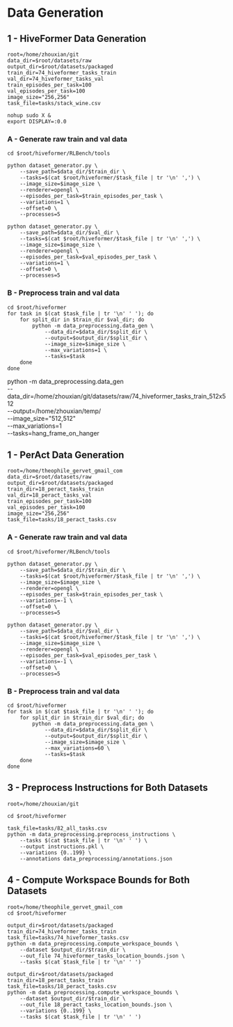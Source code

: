 # Data Generation

## 1 - HiveFormer Data Generation
```
root=/home/zhouxian/git
data_dir=$root/datasets/raw
output_dir=$root/datasets/packaged
train_dir=74_hiveformer_tasks_train
val_dir=74_hiveformer_tasks_val
train_episodes_per_task=100
val_episodes_per_task=100
image_size="256,256"
task_file=tasks/stack_wine.csv

nohup sudo X &
export DISPLAY=:0.0
```

### A - Generate raw train and val data
```
cd $root/hiveformer/RLBench/tools

python dataset_generator.py \
    --save_path=$data_dir/$train_dir \
    --tasks=$(cat $root/hiveformer/$task_file | tr '\n' ',') \
    --image_size=$image_size \
    --renderer=opengl \
    --episodes_per_task=$train_episodes_per_task \
    --variations=1 \
    --offset=0 \
    --processes=5

python dataset_generator.py \
    --save_path=$data_dir/$val_dir \
    --tasks=$(cat $root/hiveformer/$task_file | tr '\n' ',') \
    --image_size=$image_size \
    --renderer=opengl \
    --episodes_per_task=$val_episodes_per_task \
    --variations=1 \
    --offset=0 \
    --processes=5
```

### B - Preprocess train and val data
```
cd $root/hiveformer
for task in $(cat $task_file | tr '\n' ' '); do
    for split_dir in $train_dir $val_dir; do
        python -m data_preprocessing.data_gen \
            --data_dir=$data_dir/$split_dir \
            --output=$output_dir/$split_dir \
            --image_size=$image_size \
            --max_variations=1 \
            --tasks=$task
    done
done
```
python -m data_preprocessing.data_gen \
    --data_dir=/home/zhouxian/git/datasets/raw/74_hiveformer_tasks_train_512x512 \
    --output=/home/zhouxian/temp/ \
    --image_size="512,512" \
    --max_variations=1 \
    --tasks=hang_frame_on_hanger

## 1 - PerAct Data Generation
```
root=/home/theophile_gervet_gmail_com
data_dir=$root/datasets/raw
output_dir=$root/datasets/packaged
train_dir=18_peract_tasks_train
val_dir=18_peract_tasks_val
train_episodes_per_task=100
val_episodes_per_task=100
image_size="256,256"
task_file=tasks/18_peract_tasks.csv
```

### A - Generate raw train and val data
```
cd $root/hiveformer/RLBench/tools

python dataset_generator.py \
    --save_path=$data_dir/$train_dir \
    --tasks=$(cat $root/hiveformer/$task_file | tr '\n' ',') \
    --image_size=$image_size \
    --renderer=opengl \
    --episodes_per_task=$train_episodes_per_task \
    --variations=-1 \
    --offset=0 \
    --processes=5
    
python dataset_generator.py \
    --save_path=$data_dir/$val_dir \
    --tasks=$(cat $root/hiveformer/$task_file | tr '\n' ',') \
    --image_size=$image_size \
    --renderer=opengl \
    --episodes_per_task=$val_episodes_per_task \
    --variations=-1 \
    --offset=0 \
    --processes=5
```

### B - Preprocess train and val data
```
cd $root/hiveformer
for task in $(cat $task_file | tr '\n' ' '); do
    for split_dir in $train_dir $val_dir; do
        python -m data_preprocessing.data_gen \
            --data_dir=$data_dir/$split_dir \
            --output=$output_dir/$split_dir \
            --image_size=$image_size \
            --max_variations=60 \
            --tasks=$task
    done
done
```

## 3 - Preprocess Instructions for Both Datasets
```
root=/home/zhouxian/git

cd $root/hiveformer

task_file=tasks/82_all_tasks.csv
python -m data_preprocessing.preprocess_instructions \
    --tasks $(cat $task_file | tr '\n' ' ') \
    --output instructions.pkl \
    --variations {0..199} \
    --annotations data_preprocessing/annotations.json
```

## 4 - Compute Workspace Bounds for Both Datasets
```
root=/home/theophile_gervet_gmail_com
cd $root/hiveformer

output_dir=$root/datasets/packaged
train_dir=74_hiveformer_tasks_train
task_file=tasks/74_hiveformer_tasks.csv
python -m data_preprocessing.compute_workspace_bounds \
    --dataset $output_dir/$train_dir \
    --out_file 74_hiveformer_tasks_location_bounds.json \
    --tasks $(cat $task_file | tr '\n' ' ')

output_dir=$root/datasets/packaged
train_dir=18_peract_tasks_train
task_file=tasks/18_peract_tasks.csv
python -m data_preprocessing.compute_workspace_bounds \
    --dataset $output_dir/$train_dir \
    --out_file 18_peract_tasks_location_bounds.json \
    --variations {0..199} \
    --tasks $(cat $task_file | tr '\n' ' ')
```
